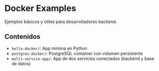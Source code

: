 # Docker Examples

Ejemplos básicos y útiles para desarrolladores backend.

## Contenidos

- `hello-docker/`: App mínima en Python
- `postgres-docker/`: PostgreSQL container con volumen persistente
- `multi-service-app/`: App de dos servicios conectados (backend y base de datos)
